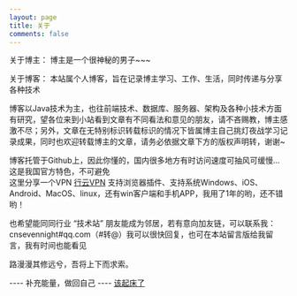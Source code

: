 ```yaml
---
layout: page
title: 关于
comments: false
---
```


关于博主：
博主是一个很神秘的男子~~~

关于博客：
本站属个人博客，旨在记录博主学习、工作、生活，同时传递与分享各种技术    

博客以Java技术为主，也往前端技术、数据库、服务器、架构及各种小技术方面有研究，望各位来到小站看到文章有不同看法和意见的朋友，请不吝赐教，博主感激不尽；另外，文章在无特别标识转载标识的情况下皆属博主自己挑灯夜战学习记录成果，同时也欢迎转载博主的文章，请务必依据文章下方的版权声明转，谢谢~  

博客托管于Github上，因此你懂的，国内很多地方有时访问速度可抽风可缓慢... 这是我国官方特色，不可避免    
这里分享一个VPN [行云VPN](http://www.mylinkyun.com/?ref=2rijzv) 支持浏览器插件、支持系统Windows、iOS、Android、MacOS、linux，还有win客户端和手机APP，我用了1年的哟，还不错哟！

也希望能同同行业 “技术站” 朋友能成为邻居，若有意向加友链，可以联系我：cnsevennight#qq.com（#转@）我可以很快回复，也可在本站留言版给我留言，我有时间也能看见  


路漫漫其修远兮，吾将上下而求索。
  
  
---- 补充能量，做回自己 ----
[该起床了](http://v.youku.com/v_show/id_XNjUwMDUzMDcy.html)
